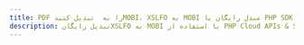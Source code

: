 ---title: PDF را به  تبدیل کنیدMOBI، XSLFO به MOBI مبدل رایگان یا PHP SDKdescription: تبدیل رایگانXSLFO به MOBI با استفاده از PHP Cloud APIs & SDK همچنین اسناد PDF را در Cloud ایجاد، ویرایش و رندر کنید.---